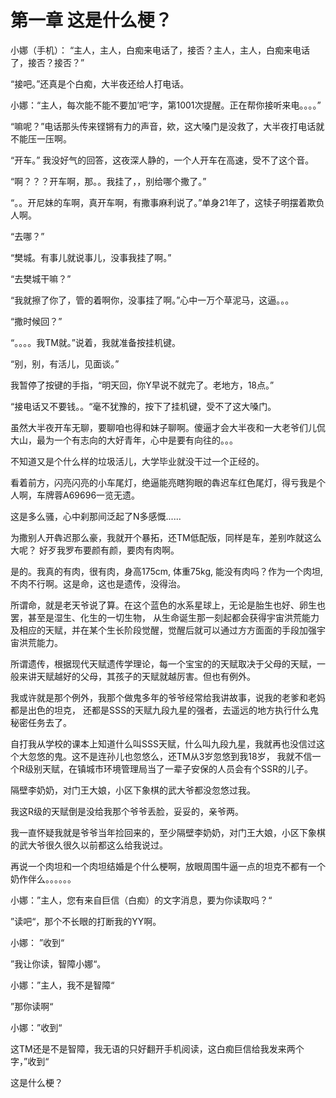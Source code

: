 # 第一章 这是什么梗？

小娜（手机）： “主人，主人，白痴来电话了，接否？主人，主人，白痴来电话了，接否？接否？”

“接吧。”还真是个白痴，大半夜还给人打电话。

小娜：“主人，每次能不能不要加’吧‘字，第1001次提醒。正在帮你接听来电。。。。”

“嘛呢？”电话那头传来铿锵有力的声音，欸，这大嗓门是没救了，大半夜打电话就不能压一压啊。

“开车。” 我没好气的回答，这夜深人静的，一个人开车在高速，受不了这个音。

“啊？？？开车啊，那。。我挂了，，别给哪个撒了。”

“。。开尼妹的车啊，真开车啊，有撒事麻利说了。”单身21年了，这犊子明摆着欺负人啊。

“去哪？”

“樊城。有事儿就说事儿，没事我挂了啊。”

“去樊城干嘛？”

“我就擦了你了，管的着啊你，没事挂了啊。”心中一万个草泥马，这逼。。。

“撒时候回？”

“。。。。我TM就。”说着，我就准备按挂机键。

“别，别，有活儿，见面谈。”

我暂停了按键的手指，“明天回，你Y早说不就完了。老地方，18点。”

“接电话又不要钱。。“毫不犹豫的，按下了挂机键，受不了这大嗓门。

虽然大半夜开车无聊，要聊咱也得和妹子聊啊。傻逼才会大半夜和一大老爷们儿侃大山，最为一个有志向的大好青年，心中是要有向往的。。。

不知道又是个什么样的垃圾活儿，大学毕业就没干过一个正经的。

看着前方，闪亮闪亮的小车尾灯，绝逼能亮瞎狗眼的犇迟车红色尾灯，得亏我是个人啊，车牌蓉A69696一览无遗。 

这是多么骚，心中刹那间泛起了N多感慨......

为撒别人开犇迟那么豪，我就开个暴拓，还TM低配版，同样是车，差别咋就这么大呢？ 好歹我罗布要颜有颜，要肉有肉啊。

是的。我真的有肉，很有肉，身高175cm, 体重75kg, 能没有肉吗？作为一个肉坦,不肉不行啊。这是命，这也是遗传，没得治。

所谓命，就是老天爷说了算。在这个蓝色的水系星球上，无论是胎生也好、卵生也罢，甚至是湿生、化生的一切生物，
从生命诞生那一刻起都会获得宇宙洪荒能力及相应的天赋，并在某个生长阶段觉醒，觉醒后就可以通过方方面面的手段加强宇宙洪荒能力。

所谓遗传，根据现代天赋遗传学理论，每一个宝宝的的天赋取决于父母的天赋，一般来讲天赋越好的父母，其孩子的天赋就越厉害。但也有例外。

我或许就是那个例外，我那个做鬼多年的爷爷经常给我讲故事，说我的老爹和老妈都是出色的坦克，
还都是SSS的天赋九段九星的强者，去遥远的地方执行什么鬼秘密任务去了。

自打我从学校的课本上知道什么叫SSS天赋，什么叫九段九星，我就再也没信过这个大忽悠的鬼。这不是连孙儿也忽悠么，还TM从3岁忽悠到我18岁，
我就不信一个R级别天赋，在镇城市环境管理局当了一辈子安保的人员会有个SSR的儿子。

隔壁李奶奶，对门王大娘，小区下象棋的武大爷都没忽悠过我。 

我这R级的天赋倒是没给我那个爷爷丢脸，妥妥的，亲爷两。

我一直怀疑我就是爷爷当年捡回来的，至少隔壁李奶奶，对门王大娘，小区下象棋的武大爷很久很久以前都这么给我说过。

再说一个肉坦和一个肉坦结婚是个什么梗啊，放眼周围牛逼一点的坦克不都有一个奶作伴么。。。。。。

小娜：”主人，您有来自巨信（白痴）的文字消息，要为你读取吗？“

”读吧“，那个不长眼的打断我的YY啊。

小娜： ”收到“

”我让你读，智障小娜“。

小娜：”主人，我不是智障“

”那你读啊“

小娜：”收到“

这TM还是不是智障，我无语的只好翻开手机阅读，这白痴巨信给我发来两个字，”收到“

这是什么梗？









